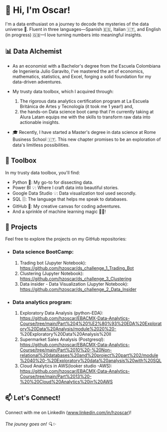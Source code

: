 <!-- Header Section -->
# 👋 Hi, I'm Oscar!

I'm a data enthusiast on a journey to decode the mysteries of the data universe 🚀. Fluent in three languages—Spanish 🇪🇸, Italian 🇮🇹, and English (in progress) 🇬🇧—I love turning numbers into meaningful insights.

<!-- About Me Section -->
## 📊 Data Alchemist

- As an economist with a Bachelor's degree from the Escuela Colombiana de Ingenieria Julio Garavito, I've mastered the art of economics, mathematics, statistics, and Excel, forging a solid foundation for my data-driven adventures.

- My trusty data toolbox, which I acquired through:
  1. The rigorous data analytics certification program at La Escuela Británica de Artes y Tecnología (it took me 1 year!) and,
  2. the hands-on Data science boot camp that I'm currently taking at Alura Latam 
 equips me with the skills to transform raw data into actionable insights.


- 🎓 Recently, I have started a Master's degree in data science at Rome Business School 🇮🇹. This new chapter promises to be an exploration of data's limitless possibilities.

<!-- Skills Section -->
## 💼 Toolbox

In my trusty data toolbox, you'll find:
- Python 🐍: My go-to for dissecting data.
- Power BI 💡: Where I craft data into beautiful stories.
- Google Data Studio 💡: Data visualization tool used secondly.
- SQL 🗄️: The language that helps me speak to databases.
- GitHub 🐙: My creative canvas for coding adventures.
- And a sprinkle of machine learning magic 🧙‍♂️!

<!-- Projects Section -->
## 🚀 Projects

Feel free to explore the projects on my GitHub repositories:

- ### Data science BootCamp:
  1. Trading bot (Jupyter Notebook): https://github.com/hzoscar/ds_challenge_1_Trading_Bot
  2. Clustering (Jupyter Notebook): https://github.com/hzoscar/ds_challenge_3_Clustering
  3. Data insider - Data Visualization (Jupyter Notebook): https://github.com/hzoscar/ds_challenge_2_Data_Insider

- ### Data analytics program:
  1. Exploratory Data Analysis (python-EDA): https://github.com/hzoscar/EBACMX-Data-Analytics-Course/tree/main/Part%204%20%E2%80%93%20EDA%20Exploratory%20Data%20Analysis/module%2020%20-                  %20Exploratory%20Data%20Analysis%20II
  2. Supermarket Sales Analysis (Postgresql): https://github.com/hzoscar/EBACMX-Data-Analytics-Course/tree/main/Part%2010%20-%20Non-relational%20databases%20and%20project%20part%202/module%2040%20-%20Exploratory%20data%20analysis%20with%20SQL
  3. Cloud Analytics in AWS(looker studio -AWS): https://github.com/hzoscar/EBACMX-Data-Analytics-Course/tree/main/Part%2013%20-%20%20Cloud%20Analytics%20in%20AWS

<!-- Contact Section -->
## 📫 Let's Connect!

Connect with me on LinkedIn (www.linkedin.com/in/hzoscar)!

<!-- Footer Section -->
###### The jouney goes on! 🔍✨
